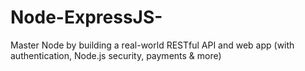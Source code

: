 # Node-ExpressJS-
Master Node by building a real-world RESTful API and web app (with authentication, Node.js security, payments &amp; more)
